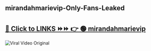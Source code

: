 
 ## mirandahmarievip-Only-Fans-Leaked

# <h2><a href="https://clipsfans.com/mirandahmarievip&ref=git">🔗 Click to LINKS ⏩⏩ 👉 🟢 mirandahmarievip </a></h2>

<a href="https://clipsfans.com/mirandahmarievip&ref=git" rel="nofollow" data-target="animated-image.originalLink"><img src="https://i.ibb.co.com/xMMVF88/686577567.gif" alt="Viral Video Original" style="max-width: 100%; display: inline-block;" data-target="animated-image.originalImage"></a>
